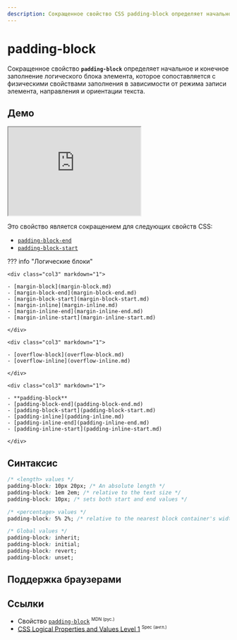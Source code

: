 ```yaml
---
description: Сокращенное свойство CSS padding-block определяет начальное и конечное заполнение логического блока элемента, которое сопоставляется с физическими свойствами заполнения в зависимости от режима записи элемента, направления и ориентации текста.
---
```


# padding-block

Сокращенное свойство **`padding-block`** определяет начальное и конечное заполнение логического блока элемента, которое сопоставляется с физическими свойствами заполнения в зависимости от режима записи элемента, направления и ориентации текста.

## Демо

<iframe class="interactive is-default-height" height="200" src="https://interactive-examples.mdn.mozilla.net/pages/css/padding-block.html" title="MDN Web Docs Interactive Example" loading="lazy" data-readystate="complete"></iframe>

Это свойство является сокращением для следующих свойств CSS:

-   [`padding-block-end`](padding-block-end.md)
-   [`padding-block-start`](padding-block-start.md)

??? info "Логические блоки"

    <div class="col3" markdown="1">

    - [margin-block](margin-block.md)
    - [margin-block-end](margin-block-end.md)
    - [margin-block-start](margin-block-start.md)
    - [margin-inline](margin-inline.md)
    - [margin-inline-end](margin-inline-end.md)
    - [margin-inline-start](margin-inline-start.md)

    </div>

    <div class="col3" markdown="1">

    - [overflow-block](overflow-block.md)
    - [overflow-inline](overflow-inline.md)

    </div>

    <div class="col3" markdown="1">

    - **padding-block**
    - [padding-block-end](padding-block-end.md)
    - [padding-block-start](padding-block-start.md)
    - [padding-inline](padding-inline.md)
    - [padding-inline-end](padding-inline-end.md)
    - [padding-inline-start](padding-inline-start.md)

    </div>

## Синтаксис

```css
/* <length> values */
padding-block: 10px 20px; /* An absolute length */
padding-block: 1em 2em; /* relative to the text size */
padding-block: 10px; /* sets both start and end values */

/* <percentage> values */
padding-block: 5% 2%; /* relative to the nearest block container's width */

/* Global values */
padding-block: inherit;
padding-block: initial;
padding-block: revert;
padding-block: unset;
```

## Поддержка браузерами

<p class="ciu_embed" data-feature="mdn-css__properties__padding-block" data-periods="future_1,current,past_1,past_2" data-accessible-colours="false"></p>

## Ссылки

-   Свойство [`padding-block`](https://developer.mozilla.org/ru/docs/Web/CSS/padding-block) <sup><small>MDN (рус.)</small></sup>
-   [CSS Logical Properties and Values Level 1](https://w3c.github.io/csswg-drafts/css-logical/#propdef-padding-block) <sup><small>Spec (англ.)</small></sup>
